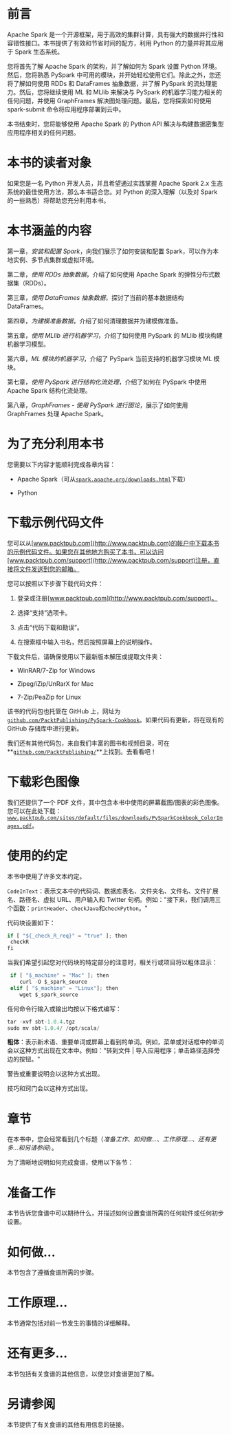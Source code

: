 # 前言

Apache Spark 是一个开源框架，用于高效的集群计算，具有强大的数据并行性和容错性接口。本书提供了有效和节省时间的配方，利用 Python 的力量并将其应用于 Spark 生态系统。

您将首先了解 Apache Spark 的架构，并了解如何为 Spark 设置 Python 环境。然后，您将熟悉 PySpark 中可用的模块，并开始轻松使用它们。除此之外，您还将了解如何使用 RDDs 和 DataFrames 抽象数据，并了解 PySpark 的流处理能力。然后，您将继续使用 ML 和 MLlib 来解决与 PySpark 的机器学习能力相关的任何问题，并使用 GraphFrames 解决图处理问题。最后，您将探索如何使用 spark-submit 命令将应用程序部署到云中。

本书结束时，您将能够使用 Apache Spark 的 Python API 解决与构建数据密集型应用程序相关的任何问题。

# 本书的读者对象

如果您是一名 Python 开发人员，并且希望通过实践掌握 Apache Spark 2.x 生态系统的最佳使用方法，那么本书适合您。对 Python 的深入理解（以及对 Spark 的一些熟悉）将帮助您充分利用本书。

# 本书涵盖的内容

第一章，*安装和配置 Spark*，向我们展示了如何安装和配置 Spark，可以作为本地实例、多节点集群或虚拟环境。

第二章，*使用 RDDs 抽象数据*，介绍了如何使用 Apache Spark 的弹性分布式数据集（RDDs）。

第三章，*使用 DataFrames 抽象数据*，探讨了当前的基本数据结构 DataFrames。

第四章，*为建模准备数据*，介绍了如何清理数据并为建模做准备。

第五章，*使用 MLlib 进行机器学习*，介绍了如何使用 PySpark 的 MLlib 模块构建机器学习模型。

第六章，*ML 模块的机器学习*，介绍了 PySpark 当前支持的机器学习模块 ML 模块。

第七章，*使用 PySpark 进行结构化流处理*，介绍了如何在 PySpark 中使用 Apache Spark 结构化流处理。

第八章，*GraphFrames - 使用 PySpark 进行图论*，展示了如何使用 GraphFrames 处理 Apache Spark。

# 为了充分利用本书

您需要以下内容才能顺利完成各章内容：

+   Apache Spark（可从[`spark.apache.org/downloads.html`](http://spark.apache.org/downloads.html)下载）

+   Python

# 下载示例代码文件

您可以从[www.packtpub.com](http://www.packtpub.com)的帐户中下载本书的示例代码文件。如果您在其他地方购买了本书，可以访问[www.packtpub.com/support](http://www.packtpub.com/support)注册，直接将文件发送到您的邮箱。

您可以按照以下步骤下载代码文件：

1.  登录或注册[www.packtpub.com](http://www.packtpub.com/support)。

1.  选择“支持”选项卡。

1.  点击“代码下载和勘误”。

1.  在搜索框中输入书名，然后按照屏幕上的说明操作。

下载文件后，请确保使用以下最新版本解压或提取文件夹：

+   WinRAR/7-Zip for Windows

+   Zipeg/iZip/UnRarX for Mac

+   7-Zip/PeaZip for Linux

该书的代码包也托管在 GitHub 上，网址为[`github.com/PacktPublishing/PySpark-Cookbook`](https://github.com/PacktPublishing/PySpark-Cookbook)。如果代码有更新，将在现有的 GitHub 存储库中进行更新。

我们还有其他代码包，来自我们丰富的图书和视频目录，可在**[`github.com/PacktPublishing/`](https://github.com/PacktPublishing/)**上找到。去看看吧！

# 下载彩色图像

我们还提供了一个 PDF 文件，其中包含本书中使用的屏幕截图/图表的彩色图像。您可以在此处下载：[`www.packtpub.com/sites/default/files/downloads/PySparkCookbook_ColorImages.pdf`](https://www.packtpub.com/sites/default/files/downloads/PySparkCookbook_ColorImages.pdf)。

# 使用的约定

本书中使用了许多文本约定。

`CodeInText`：表示文本中的代码词、数据库表名、文件夹名、文件名、文件扩展名、路径名、虚拟 URL、用户输入和 Twitter 句柄。例如："接下来，我们调用三个函数：`printHeader`、`checkJava`和`checkPython`。"

代码块设置如下：

```py
if [ "${_check_R_req}" = "true" ]; then
 checkR
fi
```

当我们希望引起您对代码块的特定部分的注意时，相关行或项目将以粗体显示：

```py
 if [ "$_machine" = "Mac" ]; then
    curl -O $_spark_source
 elif [ "$_machine" = "Linux"]; then
    wget $_spark_source
```

任何命令行输入或输出均按以下格式编写：

```py
tar -xvf sbt-1.0.4.tgz
sudo mv sbt-1.0.4/ /opt/scala/
```

**粗体**：表示新术语、重要单词或屏幕上看到的单词。例如，菜单或对话框中的单词会以这种方式出现在文本中。例如："转到文件 | 导入应用程序；单击路径选择旁边的按钮。"

警告或重要说明会以这种方式出现。

技巧和窍门会以这种方式出现。

# 章节

在本书中，您会经常看到几个标题（*准备工作*、*如何做...*、*工作原理...*、*还有更多...*和*另请参阅*）。

为了清晰地说明如何完成食谱，使用以下各节：

# 准备工作

本节告诉您食谱中可以期待什么，并描述如何设置食谱所需的任何软件或任何初步设置。

# 如何做...

本节包含了遵循食谱所需的步骤。

# 工作原理...

本节通常包括对前一节发生的事情的详细解释。

# 还有更多...

本节包括有关食谱的其他信息，以使您对食谱更加了解。

# 另请参阅

本节提供了有关食谱的其他有用信息的链接。
